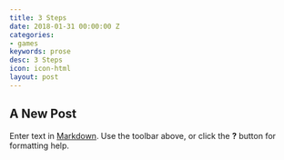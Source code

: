 ```yaml
---
title: 3 Steps
date: 2018-01-31 00:00:00 Z
categories:
- games
keywords: prose
desc: 3 Steps
icon: icon-html
layout: post
---
```


## A New Post

Enter text in [Markdown](http://daringfireball.net/projects/markdown/). Use the toolbar above, or click the **?** button for formatting help.
